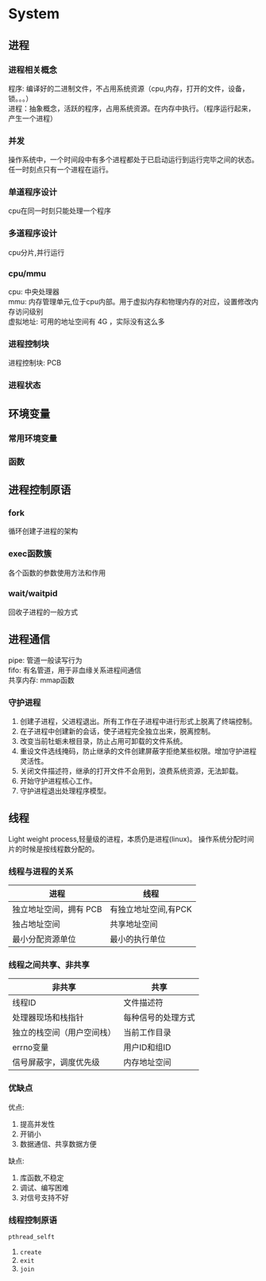 # System #

## 进程 ##

### 进程相关概念 ###

程序: 编译好的二进制文件，不占用系统资源（cpu,内存，打开的文件，设备，锁。。。）  
进程：抽象概念，活跃的程序，占用系统资源。在内存中执行。（程序运行起来，产生一个进程）  

### 并发 ###

操作系统中，一个时间段中有多个进程都处于已启动运行到运行完毕之间的状态。任一时刻点只有一个进程在运行。

### 单道程序设计 ###

cpu在同一时刻只能处理一个程序

### 多道程序设计 ###

cpu分片,并行运行

### cpu/mmu ###

cpu: 中央处理器  
mmu: 内存管理单元,位于cpu内部。用于虚拟内存和物理内存的对应，设置修改内存访问级别  
虚拟地址: 可用的地址空间有 4G ，实际没有这么多  

### 进程控制块 ###

进程控制块: PCB


### 进程状态 ###

## 环境变量 ##

### 常用环境变量 ###

### 函数 ###

## 进程控制原语 ##

### fork ###

循环创建子进程的架构

### exec函数簇 ###

各个函数的参数使用方法和作用

### wait/waitpid ###

回收子进程的一般方式

## 进程通信 ##

pipe: 管道一般读写行为  
fifo: 有名管道，用于非血缘关系进程间通信  
共享内存: mmap函数  

### 守护进程  ###

1. 创建子进程，父进程退出。所有工作在子进程中进行形式上脱离了终端控制。  
2. 在子进程中创建新的会话，使子进程完全独立出来，脱离控制。  
3. 改变当前牡蛎未根目录，防止占用可卸载的文件系统。  
4. 重设文件选线掩码，防止继承的文件创建屏蔽字拒绝某些权限。增加守护进程灵活性。  
5. 关闭文件描述符，继承的打开文件不会用到，浪费系统资源，无法卸载。  
6. 开始守护进程核心工作。
7. 守护进程退出处理程序模型。  

## 线程 ##

Light weight process,轻量级的进程，本质仍是进程(linux)。 
操作系统分配时间片的时候是按线程数分配的。

### 线程与进程的关系 ###

| 进程                   | 线程                 |
| -                      | -                    |
| 独立地址空间，拥有 PCB | 有独立地址空间,有PCK |
| 独占地址空间           | 共享地址空间         |
| 最小分配资源单位       | 最小的执行单位       |

### 线程之间共享、非共享 ###

<!-- 其实这里不适合用表格,但是我喜欢 -->

| 非共享                     | 共享               |
| -                          | -                  |
| 线程ID                     | 文件描述符         |
| 处理器现场和栈指针         | 每种信号的处理方式 |
| 独立的栈空间（用户空间栈） | 当前工作目录       |
| errno变量                  | 用户ID和组ID       |
| 信号屏蔽字，调度优先级     | 内存地址空间       |

### 优缺点 ###

优点:  
1. 提高并发性  
2. 开销小  
3. 数据通信、共享数据方便  

缺点:  
1. 库函数,不稳定  
2. 调试、编写困难  
3. 对信号支持不好  

### 线程控制原语 ###

`pthread_selft`
1. `create`  
2. `exit`   
3. `join`  

